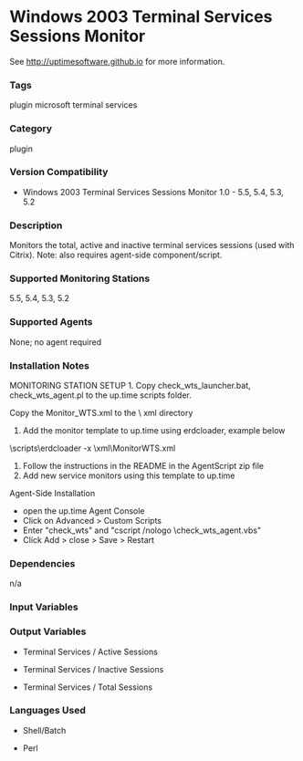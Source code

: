 # Windows 2003 Terminal Services Sessions Monitor

See http://uptimesoftware.github.io for more information.

### Tags 
 plugin   microsoft   terminal services  

### Category

plugin

### Version Compatibility


  
* Windows 2003 Terminal Services Sessions Monitor 1.0 - 5.5, 5.4, 5.3, 5.2
  


### Description
Monitors the total, active and inactive terminal services sessions (used with Citrix). Note: also requires agent-side component/script.


### Supported Monitoring Stations

5.5, 5.4, 5.3, 5.2

### Supported Agents
None; no agent required

### Installation Notes
<p>MONITORING STATION SETUP
1. Copy check_wts_launcher.bat, check_wts_agent.pl to the up.time scripts folder.</p>

<p>Copy the Monitor_WTS.xml to the \ xml directory</p>

<ol>
<li>Add the monitor template to up.time using erdcloader, example below</li>
</ol>


<p>\scripts\erdcloader -x \xml\MonitorWTS.xml</p>

<ol>
<li>Follow the instructions in the README in the AgentScript zip file</li>
<li>Add new service monitors using this template to up.time</li>
</ol>


<p>Agent-Side Installation</p>

<ul>
<li>open the up.time Agent Console</li>
<li>Click on Advanced > Custom Scripts</li>
<li>Enter "check_wts" and "cscript /nologo \check_wts_agent.vbs"</li>
<li>Click Add > close > Save > Restart</li>
</ul>



### Dependencies
<p>n/a</p>


### Input Variables


### Output Variables


* Terminal Services / Active Sessions

* Terminal Services / Inactive Sessions

* Terminal Services / Total Sessions


### Languages Used

* Shell/Batch

* Perl

